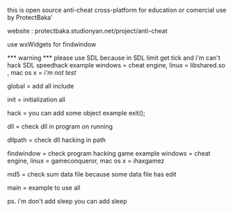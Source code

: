 this is open source anti-cheat cross-platform for education or comercial use by ProtectBaka'

website : protectbaka.studionyan.net/project/anti-cheat

use wxWidgets for findwindow

*** warning *** please use SDL because in SDL limit get tick and i'm can't hack SDL speedhack  example windows = cheat engine, linux = libshared.so <hack speed with gettimeofday>, mac os x = *i'm not test*

global = add all include

init = initialization all

hack = you can add some object example exit();

dll = check dll in program on running

dllpath = check dll hacking in path

findwindow = check program hacking game example windows = cheat engine, linux = gameconqueror, mac os x = ihaxgamez

md5 = check sum data file because some data file has edit

main = example to use all

ps. i'm don't add sleep you can add sleep
